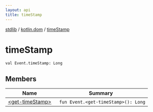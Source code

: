 ```yaml
---
layout: api
title: timeStamp
---
```

[stdlib](../../index.html) / [kotlin.dom](../index.html) / [timeStamp](index.html)

# timeStamp

```
val Event.timeStamp: Long
```
## Members
| Name | Summary |
|------|---------|
|[&lt;get-timeStamp&gt;](_get-timeStamp_.html)|&nbsp;&nbsp;`fun Event.<get-timeStamp>(): Long`<br>|

